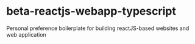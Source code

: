 # beta-reactjs-webapp-typescript
Personal preference boilerplate for building reactJS-based websites and web application
